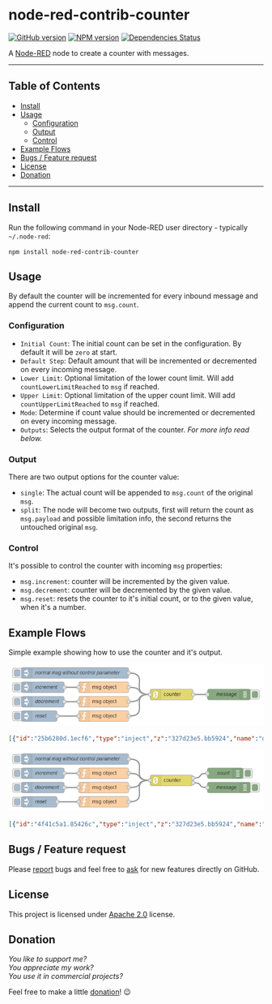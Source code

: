 node-red-contrib-counter
========================

[![GitHub version](https://badge.fury.io/gh/eisbehr-%2Fnode-red-counter.svg)](http://github.com/eisbehr-/node-red-counter)
[![NPM version](https://badge.fury.io/js/node-red-contrib-counter.svg)](http://www.npmjs.org/package/node-red-contrib-counter)
[![Dependencies Status](https://david-dm.org/eisbehr-/node-red-counter/status.svg)](https://david-dm.org/eisbehr-/node-red-counter)

A [Node-RED](http://nodered.org) node to create a counter with messages.

---

## Table of Contents
* [Install](#install)
* [Usage](#usage)
  * [Configuration](#configuration)
  * [Output](#output)
  * [Control](#control)
* [Example Flows](#example-flows)
* [Bugs / Feature request](#bugs--feature-request)
* [License](#license)
* [Donation](#donation)

---

## Install

Run the following command in your Node-RED user directory - typically `~/.node-red`:

```
npm install node-red-contrib-counter
```


## Usage

By default the counter will be incremented for every inbound message and append the current count to `msg.count`.


### Configuration

- `Initial Count`: The initial count can be set in the configuration. By default it will be `zero` at start.
- `Default Step`: Default amount that will be incremented or decremented on every incoming message.
- `Lower Limit`: Optional limitation of the lower count limit. Will add `countLowerLimitReached` to `msg` if reached.
- `Upper Limit`: Optional limitation of the upper count limit. Will add `countUpperLimitReached` to `msg` if reached.
- `Mode`: Determine if count value should be incremented or decremented on every incoming message.
- `Outputs`: Selects the output format of the counter. _For more info read below._


### Output

There are two output options for the counter value:

- `single`: The actual count will be appended to `msg.count` of the original `msg`.
- `split`: The node will become two outputs, first will return the count as `msg.payload` and possible limitation info, the second returns the untouched original `msg`.


### Control

It's possible to control the counter with incoming `msg` properties:

- `msg.increment`: counter will be incremented by the given value.
- `msg.decrement`: counter will be decremented by the given value.
- `msg.reset`: resets the counter to it's initial count, or to the given value, when it's a number.


## Example Flows

Simple example showing how to use the counter and it's output.

![example1.png](./doc/example1.png)

```JSON
[{"id":"25b6280d.1ecf6","type":"inject","z":"327d23e5.bb5924","name":"decrement","topic":"","payload":"","payloadType":"date","repeat":"","crontab":"","once":false,"x":380,"y":160,"wires":[["8a41c1.6006b64"]]},{"id":"285e0e19.b9680a","type":"inject","z":"327d23e5.bb5924","name":"increment","topic":"","payload":"","payloadType":"date","repeat":"","crontab":"","once":false,"x":380,"y":120,"wires":[["ce8d952f.18666"]]},{"id":"fda0a334.bc9588","type":"inject","z":"327d23e5.bb5924","name":"reset","topic":"","payload":"","payloadType":"date","repeat":"","crontab":"","once":false,"x":370,"y":200,"wires":[["17cce981.975686"]]},{"id":"ce8d952f.18666","type":"function","z":"327d23e5.bb5924","name":"msg object","func":"msg.increment = 2;\nreturn msg;","outputs":1,"noerr":0,"x":550,"y":120,"wires":[["ac65bf94.6e609"]]},{"id":"17cce981.975686","type":"function","z":"327d23e5.bb5924","name":"msg object","func":"msg.reset = true;\nreturn msg;","outputs":1,"noerr":0,"x":550,"y":200,"wires":[["ac65bf94.6e609"]]},{"id":"8a41c1.6006b64","type":"function","z":"327d23e5.bb5924","name":"msg object","func":"msg.decrement = 1;\nreturn msg;","outputs":1,"noerr":0,"x":550,"y":160,"wires":[["ac65bf94.6e609"]]},{"id":"ac65bf94.6e609","type":"counter","z":"327d23e5.bb5924","name":"","init":"0","step":1,"lower":null,"upper":null,"mode":"increment","outputs":"1","x":740,"y":140,"wires":[["988afc3c.a08f98"]]},{"id":"370626a8.22216a","type":"inject","z":"327d23e5.bb5924","name":"normal msg without control parameter","topic":"","payload":"","payloadType":"date","repeat":"","crontab":"","once":false,"x":470,"y":80,"wires":[["ac65bf94.6e609"]]},{"id":"988afc3c.a08f98","type":"debug","z":"327d23e5.bb5924","name":"message","active":true,"console":"false","complete":"true","x":900,"y":140,"wires":[]}]
```

![example2.png](./doc/example2.png)

```JSON
[{"id":"4f41c5a1.85426c","type":"inject","z":"327d23e5.bb5924","name":"decrement","topic":"","payload":"","payloadType":"date","repeat":"","crontab":"","once":false,"x":380,"y":380,"wires":[["e9085587.2d19c"]]},{"id":"afb267a8.63739","type":"inject","z":"327d23e5.bb5924","name":"increment","topic":"","payload":"","payloadType":"date","repeat":"","crontab":"","once":false,"x":380,"y":340,"wires":[["4a35e3c7.3dbd0c"]]},{"id":"f066adf1.21ba","type":"inject","z":"327d23e5.bb5924","name":"reset","topic":"","payload":"","payloadType":"date","repeat":"","crontab":"","once":false,"x":370,"y":420,"wires":[["523f8e05.d5537"]]},{"id":"4a35e3c7.3dbd0c","type":"function","z":"327d23e5.bb5924","name":"msg object","func":"msg.increment = 3;\nreturn msg;","outputs":1,"noerr":0,"x":550,"y":340,"wires":[["f33ad4bd.777a5"]]},{"id":"523f8e05.d5537","type":"function","z":"327d23e5.bb5924","name":"msg object","func":"msg.reset = 10;\nreturn msg;","outputs":1,"noerr":0,"x":550,"y":420,"wires":[["f33ad4bd.777a5"]]},{"id":"e9085587.2d19c","type":"function","z":"327d23e5.bb5924","name":"msg object","func":"msg.decrement = 1;\nreturn msg;","outputs":1,"noerr":0,"x":550,"y":380,"wires":[["f33ad4bd.777a5"]]},{"id":"9b40b088.73732","type":"debug","z":"327d23e5.bb5924","name":"count","active":true,"console":"false","complete":"payload","x":890,"y":340,"wires":[]},{"id":"f33ad4bd.777a5","type":"counter","z":"327d23e5.bb5924","name":"","init":"100","step":"1","lower":null,"upper":null,"mode":"increment","outputs":"2","x":740,"y":360,"wires":[["9b40b088.73732"],["876cc69d.d4b438"]]},{"id":"99b73d63.9fdb","type":"inject","z":"327d23e5.bb5924","name":"normal msg without control parameter","topic":"","payload":"","payloadType":"date","repeat":"","crontab":"","once":false,"x":470,"y":300,"wires":[["f33ad4bd.777a5"]]},{"id":"876cc69d.d4b438","type":"debug","z":"327d23e5.bb5924","name":"message","active":false,"console":"false","complete":"true","x":900,"y":380,"wires":[]}]
```


## Bugs / Feature request
Please [report](http://github.com/eisbehr-/node-red-counter/issues) bugs and feel free to [ask](http://github.com/eisbehr-/node-red-counter/issues) for new features directly on GitHub.


## License
This project is licensed under [Apache 2.0](http://www.apache.org/licenses/LICENSE-2.0) license.


## Donation
_You like to support me?_  
_You appreciate my work?_  
_You use it in commercial projects?_  
  
Feel free to make a little [donation](https://www.paypal.com/cgi-bin/webscr?cmd=_s-xclick&hosted_button_id=FFL6VQJCUZMXC)! :wink:
